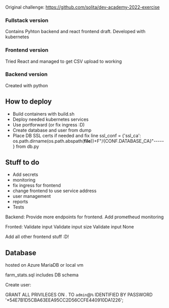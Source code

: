 ###

Original challenge:
https://github.com/solita/dev-academy-2022-exercise



### Fullstack version

Contains Pyhton backend and react frontend draft.
Developed with kubernetes 


### Frontend version
Tried React and managed to get CSV upload to working

### Backend version
Created with python

## How to deploy
- Build containers with build.sh
- Deploy needed kubernetes services 
- Use portforward (or fix ingress :D)
- Create database and user from dump
- Place DB SSL certs if needed and fix line ssl_conf = {'ssl_ca': os.path.dirname(os.path.abspath(__file__))+F"/{CONF.DATABASE_CA}"----- } from db.py

## Stuff to do
- Add secrets
- monitoring
- fix ingress for frontend
- change frontend to use service address
- user management
- reports
- Tests

Backend:
Provide more endpoints for frontend.
Add prometheud monitoring


Fronted:
Validate input
Validate input size
Validate input None

Add all other frontend stuff :D!

## Database
hosted on Azure MariaDB or local vm

farm_stats.sql includes DB schema

Create user:

GRANT ALL PRIVILEGES ON *.* TO `admin`@`%` IDENTIFIED BY PASSWORD '*54E7B1D5CBA63EEA95CC2D56CCFE440910DA1226';